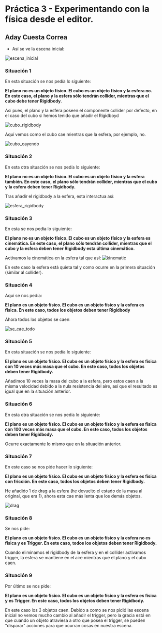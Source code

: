 # Práctica 3 - Experimentando con la física desde el editor.
## Aday Cuesta Correa
- Así se ve la escena inicial:

![escena_inicial](https://github.com/AdayCuestaCorrea/Interfaces_Inteligentes/blob/main/P03/Situaciones/Imagenes/escena_inicial-1.png)

### Situación 1
En esta situación se nos pedía lo siguiente:

**El plano no es un objeto físico. El cubo es un objeto físico y la esfera no. En este caso, el plano y la esfera sólo tendrán collider, mientras que el cubo debe tener Rigidbody.**

Así pues, el plano y la esfera poseen el componente collider por defecto, en el caso del cubo si hemos tenido que añadir el Rigidboyd

![cubo_rigidbody](https://github.com/AdayCuestaCorrea/Interfaces_Inteligentes/blob/main/P03/Situaciones/Imagenes/cubo_rigidbody-2.png)

Aquí vemos como el cubo cae mientras que la esfera, por ejemplo, no.

![cubo_cayendo](https://github.com/AdayCuestaCorrea/Interfaces_Inteligentes/blob/main/P03/Situaciones/Imagenes/cubo_cayendo-3.gif)

### Situación 2
En esta otra situación se nos pedía lo siguiente:

**El plano no es un objeto físico. El cubo es un objeto físico y la esfera también. En este caso, el plano sólo tendrán collider, mientras que el cubo y la esfera deben tener Rigidbody.**

Tras añadir el rigidbody a la esfera, esta interactua así:

![esfera_rigidbody](https://github.com/AdayCuestaCorrea/Interfaces_Inteligentes/blob/main/P03/Situaciones/Imagenes/esfera_cayendo-4.gif)

### Situación 3
En esta se nos pedía lo siguiente:

**El plano no es un objeto físico. El cubo es un objeto físico y la esfera es cinemática. En este caso, el plano sólo tendrán collider, mientras que el cubo y la esfera deben tener Rigidbody esta última cinemático.**

Activamos la cinemática en la esfera tal que así:
![kinematic](https://github.com/AdayCuestaCorrea/Interfaces_Inteligentes/blob/main/P03/Situaciones/Imagenes/kinematic-5.png)

En este caso la esfera está quieta tal y como ocurre en la primera situación (similar al collider).

### Situación 4
Aquí se nos pedía:

**El plano es un objeto físico. El cubo es un objeto físico y la esfera es física. En este caso, todos los objetos deben tener Rigidbody**

Ahora todos los objetos se caen:

![se_cae_todo](https://github.com/AdayCuestaCorrea/Interfaces_Inteligentes/blob/main/P03/Situaciones/Imagenes/se_cae-6.gif)

### Situación 5
En esta situación se nos pedía lo siguiente:

**El plano es un objeto físico. El cubo es un objeto físico y la esfera es física con 10 veces más masa que el cubo. En este caso, todos los objetos deben tener Rigidbody.**

Añadimos 10 veces la masa del cubo a la esfera, pero estos caen a la misma velocidad debido a la nula resistencia del aire, así que el resultado es igual que en la situación anterior.

### Situación 6
En esta otra situación se nos pedía lo siguiente:

**El plano es un objeto físico. El cubo es un objeto físico y la esfera es física con 100 veces más masa que el cubo. En este caso, todos los objetos deben tener Rigidbody.**

Ocurre exactamente lo mismo que en la situación anterior.

### Situación 7
En este caso se nos pide hacer lo siguiente:

**El plano es un objeto físico. El cubo es un objeto físico y la esfera es física con fricción. En este caso, todos los objetos deben tener Rigidbody.**

He añadido 1 de drag a la esfera (he devuelto el estado de la masa al original, que era 1), ahora esta cae más lenta que los demás objetos.

![drag](https://github.com/AdayCuestaCorrea/Interfaces_Inteligentes/blob/main/P03/Situaciones/Imagenes/drag-7.gif)

### Situación 8
Se nos pide:

**El plano es un objeto físico. El cubo es un objeto físico y la esfera no es física y es Trigger. En este caso, todos los objetos deben tener Rigidbody.**

Cuando eliminamos el rigidbody de la esfera y en el collider activamos trigger, la esfera se mantiene en el aire mientras que el plano y el cubo caen.

### Situación 9
Por último se nos pide:

**El plano es un objeto físico. El cubo es un objeto físico y la esfera es física y es Trigger. En este caso, todos los objetos deben tener Rigidbody.**

En este caso los 3 objetos caen. Debido a como se nos pidió las escena inicial no vemos mucho cambio al añadir el trigger, pero la gracia está en que cuando un objeto atraviesa a otro que posea el trigger, se pueden "disparar" acciones para que ocurran cosas en nuestra escena.
